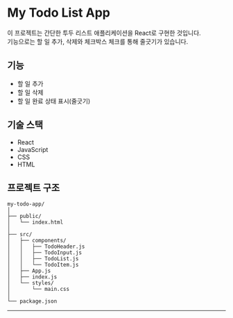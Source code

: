 # My Todo List App

이 프로젝트는 간단한 투두 리스트 애플리케이션을 React로 구현한 것입니다.  
기능으로는 할 일 추가, 삭제와 체크박스 체크를 통해 줄긋기가 있습니다.

## 기능

- 할 일 추가
- 할 일 삭제
- 할 일 완료 상태 표시(줄긋기)

## 기술 스택

- React
- JavaScript
- CSS
- HTML

## 프로젝트 구조

```
my-todo-app/
│
├── public/
│   └── index.html
│
├── src/
│   ├── components/
│   │   ├── TodoHeader.js
│   │   ├── TodoInput.js
│   │   ├── TodoList.js
│   │   └── TodoItem.js
│   ├── App.js
│   ├── index.js
│   └── styles/
│       └── main.css
│
└── package.json
```

---
